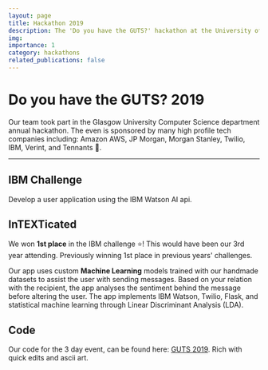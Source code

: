 ```yaml
---
layout: page
title: Hackathon 2019
description: The 'Do you have the GUTS?' hackathon at the University of Glasgow.
img:
importance: 1
category: hackathons
related_publications: false
---
```


# Do you have the GUTS? 2019

Our team took part in the Glasgow University Computer Science department annual hackathon. The even is sponsored by many high profile tech companies including: Amazon AWS, JP Morgan, Morgan Stanley, Twilio, IBM, Verint, and Tennants :beer:.

----

## IBM Challenge
Develop a user application using the IBM Watson AI api.

## InTEXTicated
We won **1st place** in the IBM challenge :star:! This would have been our 3rd year attending. Previously winning 1st place in previous years' challenges.

Our app uses custom **Machine Learning** models trained with our handmade datasets to assist the user with sending messages. Based on your relation with the recipient, the app analyses the sentiment behind the message before altering the user. The app implements IBM Watson, Twilio, Flask, and statistical machine learning through Linear Discriminant Analysis (LDA).

## Code
Our code for the 3 day event, can be found here: [GUTS 2019](https://github.com/leoreppas/GUTS2019). Rich with quick edits and ascii art.
